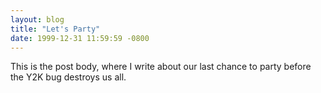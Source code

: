 ```yaml
---
layout: blog
title: "Let's Party"
date: 1999-12-31 11:59:59 -0800
---
```


This is the post body, where I write about our last chance to party before the Y2K bug destroys us all.
